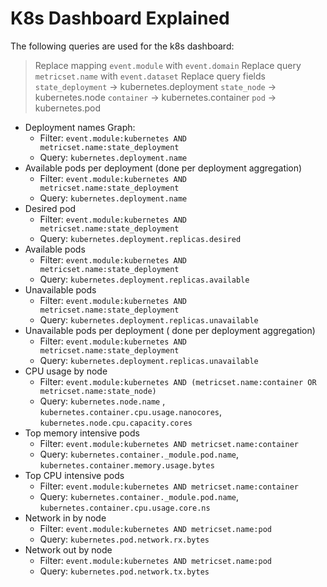 # K8s Dashboard Explained

The following queries are used for the k8s dashboard:

> Replace mapping `event.module` with `event.domain`
> Replace query `metricset.name` with `event.dataset` 
> Replace query fields
>      `state_deployment` -> kubernetes.deployment
>      `state_node` -> kubernetes.node
>      `container` -> kubernetes.container
>      `pod` -> kubernetes.pod
> 
 
- Deployment names Graph:
   - Filter: `event.module:kubernetes AND metricset.name:state_deployment` 
   - Query: `kubernetes.deployment.name` 
 - Available pods per deployment (done per deployment aggregation)
   - Filter: `event.module:kubernetes AND metricset.name:state_deployment`
   - Query: `kubernetes.deployment.name`
 - Desired pod
    - Filter: `event.module:kubernetes AND metricset.name:state_deployment`
    - Query: `kubernetes.deployment.replicas.desired`
 - Available pods
   - Filter: `event.module:kubernetes AND metricset.name:state_deployment`
   - Query: `kubernetes.deployment.replicas.available`
 - Unavailable pods
   - Filter: `event.module:kubernetes AND metricset.name:state_deployment`
   - Query: `kubernetes.deployment.replicas.unavailable`
 - Unavailable pods per deployment ( done per deployment aggregation)
   - Filter: `event.module:kubernetes AND metricset.name:state_deployment`
   - Query: `kubernetes.deployment.replicas.unavailable`
 - CPU usage by node
   - Filter: `event.module:kubernetes AND (metricset.name:container OR metricset.name:state_node)`
   - Query: `kubernetes.node.name` , `kubernetes.container.cpu.usage.nanocores`, `kubernetes.node.cpu.capacity.cores`
 - Top memory intensive pods
   - Filter: `event.module:kubernetes AND metricset.name:container`
   - Query: `kubernetes.container._module.pod.name`, `kubernetes.container.memory.usage.bytes`
 - Top CPU intensive pods
   - Filter: `event.module:kubernetes AND metricset.name:container`
   - Query: `kubernetes.container._module.pod.name`, `kubernetes.container.cpu.usage.core.ns`
 - Network in by node 
   - Filter: `event.module:kubernetes AND metricset.name:pod`
   - Query:  `kubernetes.pod.network.rx.bytes`
 - Network out by node
   - Filter: `event.module:kubernetes AND metricset.name:pod`
   - Query: `kubernetes.pod.network.tx.bytes`

